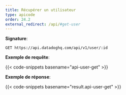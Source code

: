 ```yaml
---
title: Récupérer un utilisateur
type: apicode
order: 24.2
external_redirect: /api/#get-user
---
```


**Signature**:

`GET https://api.datadoghq.com/api/v1/user/:id`

**Exemple de requête**:

{{< code-snippets basename="api-user-get" >}}

**Exemple de réponse**:

{{< code-snippets basename="result.api-user-get" >}}

